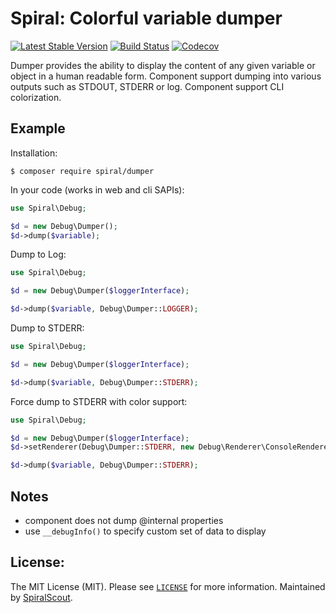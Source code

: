 # Spiral: Colorful variable dumper
[![Latest Stable Version](https://poser.pugx.org/spiral/dumper/version)](https://packagist.org/packages/spiral/dumper)
[![Build Status](https://travis-ci.org/spiral/dumper.svg?branch=master)](https://travis-ci.org/spiral/dumper)
[![Codecov](https://codecov.io/gh/spiral/dumper/branch/master/graph/badge.svg)](https://codecov.io/gh/spiral/dumper/)

Dumper provides the ability to display the content of any given variable or object in a human readable form. Component support dumping
into various outputs such as STDOUT, STDERR or log. Component support CLI colorization.

## Example
Installation:

```
$ composer require spiral/dumper
```

In your code (works in web and cli SAPIs):

```php
use Spiral\Debug;

$d = new Debug\Dumper();
$d->dump($variable);
```

Dump to Log:

```php
use Spiral\Debug;

$d = new Debug\Dumper($loggerInterface);

$d->dump($variable, Debug\Dumper::LOGGER);
```

Dump to STDERR:

```php
use Spiral\Debug;

$d = new Debug\Dumper($loggerInterface);

$d->dump($variable, Debug\Dumper::STDERR);
```

Force dump to STDERR with color support:

```php
use Spiral\Debug;

$d = new Debug\Dumper($loggerInterface);
$d->setRenderer(Debug\Dumper::STDERR, new Debug\Renderer\ConsoleRenderer());

$d->dump($variable, Debug\Dumper::STDERR);
```

## Notes
- component does not dump @internal properties
- use `__debugInfo()` to specify custom set of data to display

License:
--------
The MIT License (MIT). Please see [`LICENSE`](./LICENSE) for more information. Maintained by [SpiralScout](https://spiralscout.com).
